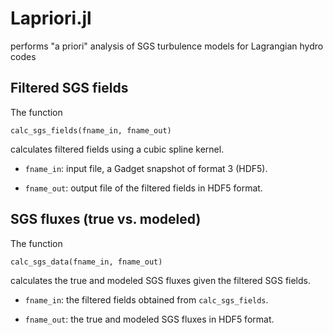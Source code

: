 # Lapriori.jl
performs "a priori" analysis of SGS turbulence models for Lagrangian hydro codes

## Filtered SGS fields
The function
```
calc_sgs_fields(fname_in, fname_out)
```
calculates filtered fields using a cubic spline kernel. 

* ```fname_in```: input file, a Gadget snapshot of format 3 (HDF5).

* ```fname_out```: output file of the filtered fields in HDF5 format.


## SGS fluxes (true vs. modeled)
The function
```
calc_sgs_data(fname_in, fname_out)
```
calculates the true and modeled SGS fluxes given the filtered SGS fields.

* ```fname_in```: the filtered fields obtained from ```calc_sgs_fields```.

* ```fname_out```: the true and modeled SGS fluxes in HDF5 format.
